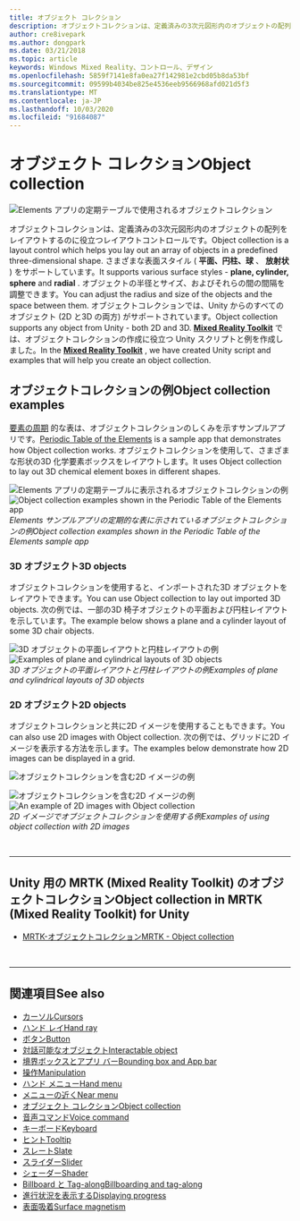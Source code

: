 ```yaml
---
title: オブジェクト コレクション
description: オブジェクトコレクションは、定義済みの3次元図形内のオブジェクトの配列をレイアウトするのに役立つレイアウトコントロールです。
author: cre8ivepark
ms.author: dongpark
ms.date: 03/21/2018
ms.topic: article
keywords: Windows Mixed Reality、コントロール、デザイン
ms.openlocfilehash: 5859f7141e8fa0ea27f142981e2cbd05b8da53bf
ms.sourcegitcommit: 09599b4034be825e4536eeb9566968afd021d5f3
ms.translationtype: MT
ms.contentlocale: ja-JP
ms.lasthandoff: 10/03/2020
ms.locfileid: "91684087"
---
```

# <a name="object-collection"></a><span data-ttu-id="00c65-104">オブジェクト コレクション</span><span class="sxs-lookup"><span data-stu-id="00c65-104">Object collection</span></span>

![Elements アプリの定期テーブルで使用されるオブジェクトコレクション](images/UX_Hero_ObjectCollection.jpg)<br>


<span data-ttu-id="00c65-106">オブジェクトコレクションは、定義済みの3次元図形内のオブジェクトの配列をレイアウトするのに役立つレイアウトコントロールです。</span><span class="sxs-lookup"><span data-stu-id="00c65-106">Object collection is a layout control which helps you lay out an array of objects in a predefined three-dimensional shape.</span></span> <span data-ttu-id="00c65-107">さまざまな表面スタイル ( **平面、円柱、球** 、 **放射状** ) をサポートしています。</span><span class="sxs-lookup"><span data-stu-id="00c65-107">It supports various surface styles - **plane, cylinder, sphere** and **radial** .</span></span> <span data-ttu-id="00c65-108">オブジェクトの半径とサイズ、およびそれらの間の間隔を調整できます。</span><span class="sxs-lookup"><span data-stu-id="00c65-108">You can adjust the radius and size of the objects and the space between them.</span></span> <span data-ttu-id="00c65-109">オブジェクトコレクションでは、Unity からのすべてのオブジェクト (2D と3D の両方) がサポートされています。</span><span class="sxs-lookup"><span data-stu-id="00c65-109">Object collection supports any object from Unity - both 2D and 3D.</span></span> <span data-ttu-id="00c65-110">**[Mixed Reality Toolkit](https://microsoft.github.io/MixedRealityToolkit-Unity/Documentation/README_ObjectCollection.html)** では、オブジェクトコレクションの作成に役立つ Unity スクリプトと例を作成しました。</span><span class="sxs-lookup"><span data-stu-id="00c65-110">In the **[Mixed Reality Toolkit](https://microsoft.github.io/MixedRealityToolkit-Unity/Documentation/README_ObjectCollection.html)** , we have created Unity script and examples that will help you create an object collection.</span></span>


## <a name="object-collection-examples"></a><span data-ttu-id="00c65-111">オブジェクトコレクションの例</span><span class="sxs-lookup"><span data-stu-id="00c65-111">Object collection examples</span></span>

<span data-ttu-id="00c65-112">[要素の周期](../develop/unity/periodic-table-of-the-elements.md) 的な表は、オブジェクトコレクションのしくみを示すサンプルアプリです。</span><span class="sxs-lookup"><span data-stu-id="00c65-112">[Periodic Table of the Elements](../develop/unity/periodic-table-of-the-elements.md) is a sample app that demonstrates how Object collection works.</span></span> <span data-ttu-id="00c65-113">オブジェクトコレクションを使用して、さまざまな形状の3D 化学要素ボックスをレイアウトします。</span><span class="sxs-lookup"><span data-stu-id="00c65-113">It uses Object collection to lay out 3D chemical element boxes in different shapes.</span></span>

<span data-ttu-id="00c65-114">![Elements アプリの定期テーブルに表示されるオブジェクトコレクションの例](images/periodictable-collections-1000px.jpg)</span><span class="sxs-lookup"><span data-stu-id="00c65-114">![Object collection examples shown in the Periodic Table of the Elements app](images/periodictable-collections-1000px.jpg)</span></span><br>
<span data-ttu-id="00c65-115">*Elements サンプルアプリの定期的な表に示されているオブジェクトコレクションの例*</span><span class="sxs-lookup"><span data-stu-id="00c65-115">*Object collection examples shown in the Periodic Table of the Elements sample app*</span></span>

### <a name="3d-objects"></a><span data-ttu-id="00c65-116">3D オブジェクト</span><span class="sxs-lookup"><span data-stu-id="00c65-116">3D objects</span></span>

<span data-ttu-id="00c65-117">オブジェクトコレクションを使用すると、インポートされた3D オブジェクトをレイアウトできます。</span><span class="sxs-lookup"><span data-stu-id="00c65-117">You can use Object collection to lay out imported 3D objects.</span></span> <span data-ttu-id="00c65-118">次の例では、一部の3D 椅子オブジェクトの平面および円柱レイアウトを示しています。</span><span class="sxs-lookup"><span data-stu-id="00c65-118">The example below shows a plane and a cylinder layout of some 3D chair objects.</span></span>

<span data-ttu-id="00c65-119">![3D オブジェクトの平面レイアウトと円柱レイアウトの例](images/objectcollection-3dobjects-1000px.jpg)</span><span class="sxs-lookup"><span data-stu-id="00c65-119">![Examples of plane and cylindrical layouts of 3D objects](images/objectcollection-3dobjects-1000px.jpg)</span></span><br>
<span data-ttu-id="00c65-120">*3D オブジェクトの平面レイアウトと円柱レイアウトの例*</span><span class="sxs-lookup"><span data-stu-id="00c65-120">*Examples of plane and cylindrical layouts of 3D objects*</span></span>

### <a name="2d-objects"></a><span data-ttu-id="00c65-121">2D オブジェクト</span><span class="sxs-lookup"><span data-stu-id="00c65-121">2D objects</span></span>

<span data-ttu-id="00c65-122">オブジェクトコレクションと共に2D イメージを使用することもできます。</span><span class="sxs-lookup"><span data-stu-id="00c65-122">You can also use 2D images with Object collection.</span></span> <span data-ttu-id="00c65-123">次の例では、グリッドに2D イメージを表示する方法を示します。</span><span class="sxs-lookup"><span data-stu-id="00c65-123">The examples below demonstrate how 2D images can be displayed in a grid.</span></span>

![オブジェクトコレクションを含む2D イメージの例](images/940px-layout-3dobjects-3.jpg)

<span data-ttu-id="00c65-125">![オブジェクトコレクションを含む2D イメージの例](images/940px-layout-2dimages.jpg)</span><span class="sxs-lookup"><span data-stu-id="00c65-125">![An example of 2D images with Object collection](images/940px-layout-2dimages.jpg)</span></span><br>
<span data-ttu-id="00c65-126">*2D イメージでオブジェクトコレクションを使用する例*</span><span class="sxs-lookup"><span data-stu-id="00c65-126">*Examples of using object collection with 2D images*</span></span>

<br>

---

## <a name="object-collection-in-mrtk-mixed-reality-toolkit-for-unity"></a><span data-ttu-id="00c65-127">Unity 用の MRTK (Mixed Reality Toolkit) のオブジェクトコレクション</span><span class="sxs-lookup"><span data-stu-id="00c65-127">Object collection in MRTK (Mixed Reality Toolkit) for Unity</span></span>

* [<span data-ttu-id="00c65-128">MRTK-オブジェクトコレクション</span><span class="sxs-lookup"><span data-stu-id="00c65-128">MRTK - Object collection</span></span>](https://microsoft.github.io/MixedRealityToolkit-Unity/Documentation/README_ObjectCollection.html)


<br>

---


## <a name="see-also"></a><span data-ttu-id="00c65-129">関連項目</span><span class="sxs-lookup"><span data-stu-id="00c65-129">See also</span></span>

* [<span data-ttu-id="00c65-130">カーソル</span><span class="sxs-lookup"><span data-stu-id="00c65-130">Cursors</span></span>](cursors.md)
* [<span data-ttu-id="00c65-131">ハンド レイ</span><span class="sxs-lookup"><span data-stu-id="00c65-131">Hand ray</span></span>](point-and-commit.md)
* [<span data-ttu-id="00c65-132">ボタン</span><span class="sxs-lookup"><span data-stu-id="00c65-132">Button</span></span>](button.md)
* [<span data-ttu-id="00c65-133">対話可能なオブジェクト</span><span class="sxs-lookup"><span data-stu-id="00c65-133">Interactable object</span></span>](interactable-object.md)
* [<span data-ttu-id="00c65-134">境界ボックスとアプリ バー</span><span class="sxs-lookup"><span data-stu-id="00c65-134">Bounding box and App bar</span></span>](app-bar-and-bounding-box.md)
* [<span data-ttu-id="00c65-135">操作</span><span class="sxs-lookup"><span data-stu-id="00c65-135">Manipulation</span></span>](direct-manipulation.md)
* [<span data-ttu-id="00c65-136">ハンド メニュー</span><span class="sxs-lookup"><span data-stu-id="00c65-136">Hand menu</span></span>](hand-menu.md)
* [<span data-ttu-id="00c65-137">メニューの近く</span><span class="sxs-lookup"><span data-stu-id="00c65-137">Near menu</span></span>](near-menu.md)
* [<span data-ttu-id="00c65-138">オブジェクト コレクション</span><span class="sxs-lookup"><span data-stu-id="00c65-138">Object collection</span></span>](object-collection.md)
* [<span data-ttu-id="00c65-139">音声コマンド</span><span class="sxs-lookup"><span data-stu-id="00c65-139">Voice command</span></span>](voice-input.md)
* [<span data-ttu-id="00c65-140">キーボード</span><span class="sxs-lookup"><span data-stu-id="00c65-140">Keyboard</span></span>](keyboard.md)
* [<span data-ttu-id="00c65-141">ヒント</span><span class="sxs-lookup"><span data-stu-id="00c65-141">Tooltip</span></span>](tooltip.md)
* [<span data-ttu-id="00c65-142">スレート</span><span class="sxs-lookup"><span data-stu-id="00c65-142">Slate</span></span>](slate.md)
* [<span data-ttu-id="00c65-143">スライダー</span><span class="sxs-lookup"><span data-stu-id="00c65-143">Slider</span></span>](slider.md)
* [<span data-ttu-id="00c65-144">シェーダー</span><span class="sxs-lookup"><span data-stu-id="00c65-144">Shader</span></span>](shader.md)
* [<span data-ttu-id="00c65-145">Billboard と Tag-along</span><span class="sxs-lookup"><span data-stu-id="00c65-145">Billboarding and tag-along</span></span>](billboarding-and-tag-along.md)
* [<span data-ttu-id="00c65-146">進行状況を表示する</span><span class="sxs-lookup"><span data-stu-id="00c65-146">Displaying progress</span></span>](progress.md)
* [<span data-ttu-id="00c65-147">表面吸着</span><span class="sxs-lookup"><span data-stu-id="00c65-147">Surface magnetism</span></span>](surface-magnetism.md)
